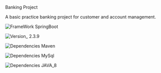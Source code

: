  Banking Project

A basic practice banking project for customer and account management.


![FrameWork SpringBoot](https://img.shields.io/badge/FrameWork-SpringBoot-green.svg)

![Version_ 2.3.9](https://img.shields.io/badge/Version_-2.3.9-green.svg)

![Dependencies Maven](https://img.shields.io/badge/Dependencies-Maven-orange.svg)

![Dependencies MySql](https://img.shields.io/badge/Dependencies-MySql-orange.svg)

![Dependencies JAVA_8](https://img.shields.io/badge/Dependencies-JAVA_8-orange.svg)
